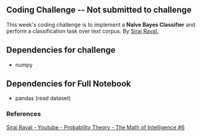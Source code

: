 ## Coding Challenge -- Not submitted to challenge

This week's coding challenge is to implement a **Naïve Bayes Classifier** and perform a classification task over text corpus. By <a href="https://github.com/llSourcell/The_Math_of_Intelligence">Siraj Raval.</a>

## Dependencies for challenge

* numpy

## Dependencies for Full Notebook

* pandas (read dataset)

### References

<a href="https://www.youtube.com/watch?v=jPmV3j1dAv4&ab_channel=SirajRaval">Siraj Raval - Youtube - Probability Theory - The Math of Intelligence #6</a>